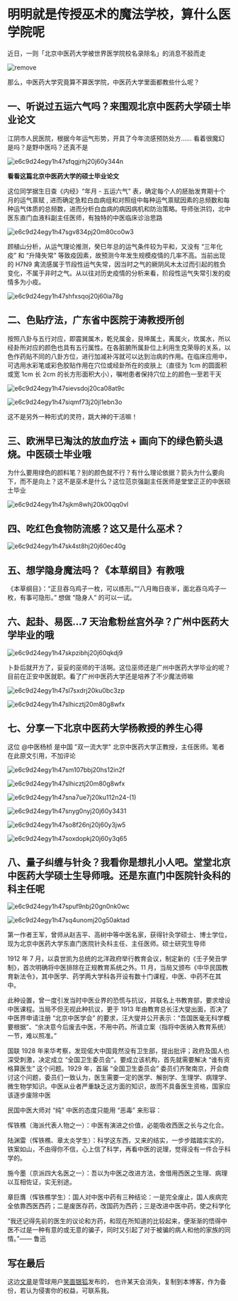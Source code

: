 # 明明就是传授巫术的魔法学校，算什么医学院呢

近日，一则「北京中医药大学被世界医学院校名录除名」的消息不胫而走

![remove](https://cdn.jsdelivr.net/gh/jackchoumine/jack-picture@master/remove.1jj16jcuvoo0.webp)

那么，中医药大学究竟算不算医学院，中医药大学里面都教些什么呢？

## 一、听说过五运六气吗？来围观北京中医药大学硕士毕业论文

江阴市人民医院，根据今年运气形势，开具了今年流感预防处方…… 看着很魔幻是吗？是野中医吗？还真不是

![e6c9d24egy1h47sfqgjrhj20j60y344n](https://cdn.jsdelivr.net/gh/jackchoumine/jack-picture@master/e6c9d24egy1h47sfqgjrhj20j60y344n.715js2xyuuk0.webp)

**看看这篇北京中医药大学的硕士毕业论文**

这位同学据生日查《内经》“年月 - 五运六气” 表，确定每个人的胚胎发育期十个月的运气禀赋 , 进而确定急粒白血病组和对照组中每种运气禀赋因素的总频数和每种运气体质的总频数，进而分析白血病的病因病机和防治策略。导师张洪钧，北中医东直门血液科副主任医师，有独特的中医临床诊治思路

![e6c9d24egy1h47sgv834pj20m80co0w3](https://cdn.jsdelivr.net/gh/jackchoumine/jack-picture@master/e6c9d24egy1h47sgv834pj20m80co0w3.5lnrmuyaa9c0.webp)

顾植山分析，从运气理论推测，癸巳年总的运气条件较为平和，又没有 “三年化疫” 和 “升降失常” 等致疫因素，故预测今年发生规模疫情的几率不高。当前出现的 H7N9 禽流感属于节段性运气失常，因当时之气的厥阴风木太过而引起的胜负变化，不属于非时之气。从以往对历史疫情的分析来看，阶段性运气失常引发的疫情多为小疫。

![e6c9d24egy1h47shfxsqoj20j60ia78g](https://cdn.jsdelivr.net/gh/jackchoumine/jack-picture@master/e6c9d24egy1h47shfxsqoj20j60ia78g.358pzf4qdiu0.webp)

## 二、色贴疗法，广东省中医院于涛教授所创

按照八卦与五行对应，即震巽属木，乾兑属金，艮坤属土，离属火，坎属水，所以经卦所对应的颜色也具有五行属性。在各脏腑所属卦位上利用生克荣辱的关系，以色作药贴不同的八卦方位，进行加减补泻就可以达到治病的作用。在临床应用中，可选用水彩笔或彩色胶贴作用在穴位或经卦所在的皮肤上（直径为 1cm 的圆面积或宽 1cm 长 2cm 的长方形面积大小），嘱咐患者保持穴位上的颜色一至若干天

![e6c9d24egy1h47sievsdoj20ca08at9c](https://cdn.jsdelivr.net/gh/jackchoumine/jack-picture@master/e6c9d24egy1h47sievsdoj20ca08at9c.2punxlzuqni0.webp)

![e6c9d24egy1h47siqmf73j20jl1ebn3o](https://cdn.jsdelivr.net/gh/jackchoumine/jack-picture@master/e6c9d24egy1h47siqmf73j20jl1ebn3o.6l73z4xp6bo0.webp)

这不是另外一种形式的灵符，跳大神的干活嘛！

## 三、欧洲早已淘汰的放血疗法 + 画向下的绿色箭头退烧。中医硕士毕业哦

为什么要用绿色的颜料笔？别的颜色就不行？有什么理论依据？箭头为什么要向下，而不是向上？这不是巫术是什么？这位范京强副主任医师是堂堂正正的中医硕士毕业

![e6c9d24egy1h47sjkm8whj20k00qq0vl](https://cdn.jsdelivr.net/gh/jackchoumine/jack-picture@master/e6c9d24egy1h47sjkm8whj20k00qq0vl.3md7dk245fg0.webp)

## 四、吃红色食物防流感？这又是什么巫术？

![e6c9d24egy1h47sk4st8hj20j60ec40g](https://cdn.jsdelivr.net/gh/jackchoumine/jack-picture@master/e6c9d24egy1h47sk4st8hj20j60ec40g.60bxfermnmc0.webp)

## 五、想学隐身魔法吗？《本草纲目》有教哦

《本草纲目》：“正旦吞乌鸡子一枚，可以练形。”“八月晦日夜半，面北吞乌鸡子一枚，有事可隐形。” 想做 “隐身人” 的可以一试。

## 六、起卦、易医…7 天治愈粉丝宫外孕？广州中医药大学毕业的哦

![e6c9d24egy1h47skpzibhj20j60qkdj9](https://cdn.jsdelivr.net/gh/jackchoumine/jack-picture@master/e6c9d24egy1h47skpzibhj20j60qkdj9.vhqbkoxlhrk.webp)

卜卦后就开方了，妥妥的巫师的干活啊。这位巫师还是广州中医药大学毕业的呢？目前在正安中医就职。看了广州中医药大学还是培养了不少魔法师嘛

![e6c9d24egy1h47sl7sxdrj20ku0bc3zp](https://cdn.jsdelivr.net/gh/jackchoumine/jack-picture@master/e6c9d24egy1h47sl7sxdrj20ku0bc3zp.3bip2vkz2700.webp)

![e6c9d24egy1h47slhicztj20m80g8wfx](https://cdn.jsdelivr.net/gh/jackchoumine/jack-picture@master/e6c9d24egy1h47slhicztj20m80g8wfx.3mbc0z9hvh00.webp)

## 七、分享一下北京中医药大学杨教授的养生心得

这位 @中医杨桢 是中国 "双一流大学" 北京中医药大学正教授，主任医师。笔者在此原文引用，不加评论

![e6c9d24egy1h47sm107bbj20hs12in2f](https://cdn.jsdelivr.net/gh/jackchoumine/jack-picture@master/e6c9d24egy1h47sm107bbj20hs12in2f.6kaf4tzp5ec0.webp)

![e6c9d24egy1h47slhicztj20m80g8wfx](https://cdn.jsdelivr.net/gh/jackchoumine/jack-picture@master/e6c9d24egy1h47slhicztj20m80g8wfx.3mbc0z9hvh00.webp)

![e6c9d24egy1h47sna7ue7j20ku112n24-(1)](<https://cdn.jsdelivr.net/gh/jackchoumine/jack-picture@master/e6c9d24egy1h47sna7ue7j20ku112n24-(1).4rm525mdk780.webp>)

![e6c9d24egy1h47snyg0nyj20j60y3431](https://cdn.jsdelivr.net/gh/jackchoumine/jack-picture@master/e6c9d24egy1h47snyg0nyj20j60y3431.2vp6ieejt320.webp)

![e6c9d24egy1h47so8f26nj20j60y3jw5](https://cdn.jsdelivr.net/gh/jackchoumine/jack-picture@master/e6c9d24egy1h47so8f26nj20j60y3jw5.2orvbizeuug0.webp)

<!-- ![](https://tva1.sinaimg.cn/large/e6c9d24egy1h47so8f26nj20j60y3jw5.jpg) -->

![e6c9d24egy1h47soxdopkj20j60y3q65](https://cdn.jsdelivr.net/gh/jackchoumine/jack-picture@master/e6c9d24egy1h47soxdopkj20j60y3q65.3708bg84obw0.webp)

## 八、量子纠缠与针灸？我看你是想扎小人吧。堂堂北京中医药大学硕士生导师哦。还是东直门中医院针灸科的科主任呢

![e6c9d24egy1h47spuf9nbj20gn0nk0wc](https://cdn.jsdelivr.net/gh/jackchoumine/jack-picture@master/e6c9d24egy1h47spuf9nbj20gn0nk0wc.30cyoqc45os0.webp)

![e6c9d24egy1h47sq4unomj20g50aktad](https://cdn.jsdelivr.net/gh/jackchoumine/jack-picture@master/e6c9d24egy1h47sq4unomj20g50aktad.52tqsvnvaw00.webp)

第一作者王军，曾师从赵吉平、高树中等中医名家，获得针灸学硕士、博士学位，现为北京中医药大学东直门医院针灸科主任、主任医师。硕士研究生导师

1912 年 7 月，以袁世凯为总统的北洋政府举行教育会议，制定新的《壬子癸丑学制》，首次明确将中医排除在正规教育系统之外。11 月，当局又颁布《中华民国教育新法令》，其中医学、药学两大学科各开设有数十门课程，中医、中药不在其中。

此种设置，曾一度引发当时中医业界的恐慌与抗议，并联名上书教育部，要求增设中医课程。当局不但无视此种抗议，更于 1913 年由教育总长汪大燮出面，否决了中医界申请注册 “北京中医学会” 的要求，汪大燮并公开表示：“吾国医毫无科学概要根据”、“余决意今后废去中医，不用中药。所请立案（指将中医纳入教育系统）一节，难以照准。”

国联 1928 年来华考察，发现偌大中国竟然没有卫生部，提出批评；政府及国人也深受刺激，决定成立 “全国卫生委员会”。要成立该机构，首先就需要解决 “谁有资格算医生” 这个问题。1929 年，首届 “全国卫生委员会” 委员们齐聚南京，开会商讨这个问题，委员们一致认为，医生需要一定的医学、解剖学、生理学、病理学、微生物学知识。中医从业者严重缺乏这方面的知识，故而不具备医生资格，国家应该逐步废除中医

民国中医大师对 “纯” 中医的态度只能用 “恶毒” 来形容：

恽铁樵（海派代表人物之一）：中医有演进之价值，必能吸收西医之长与之化合。

陆渊雷（恽铁樵、章太炎学生）：科学这东西，又来的结实，一步步踏踏实实的，铁案如山，不由得你不信，心上信了科学，再看中医的说理，觉得没有一件合乎科学的。

施今墨（京派四大名医之一）：吾以为中医之改进方法，舍借用西医之生理、病理以互相佐证，实无别途。

章巨膺（恽铁樵学生）：国人对中医中药有三种结论：一是完全废止，国人疾病完全依靠西医西药；二是废医存药，改国药为西药；三是改进中医中药，使之科学化

“我还记得先前的医生的议论和方药，和现在所知道的比较起来，便渐渐的悟得中医不过是一种有意的或无意的骗子，同时又引起了对于被骗的病人和他的家族的同情。”—— 鲁迅

## 写在最后

这边[文章](https://xueqiu.com/1220698046/136240048)是雪球用户[笑面银狐](https://xueqiu.com/u/1220698046)发布的，
也许某天会消失，复制到本博客，作为备份，若认为侵害你的权益，可联系我。
